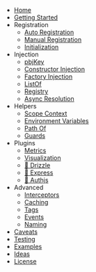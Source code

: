 - [Home](/)
- [Getting Started](getting-started.md)
- Registration
  - [Auto Registration](auto-registration.md)
  - [Manual Registration](manual-registration.md)
  - [Initialization](initialization.md)
- Injection
  - [pbjKey](pbj-key.md)
  - [Constructor Injection](constructor-injection.md)
  - [Factory Injection](factory-injection.md)
  - [ListOf](list-of.md)
  - [Registry](registry.md)
  - [Async Resolution](async-resolution.md)
- Helpers
  - [Scope Context](scope.md)
  - [Environment Variables](env.md)
  - [Path Of](path-of.md)
  - [Guards](./guards.md)
- Plugins
  - [Metrics](./plugins/metrics.md)
  - [Visualization](./plugins/visualization.md)
  - [🚧 Drizzle](./plugins/drizzle.md)
  - [🚧 Express](./plugins/express.md)
  - [🚧 Authjs](./plugins/authjs.md)
- Advanced
  - [Interceptors](advanced/interceptors.md)
  - [Caching](advanced/caching.md)
  - [Tags](advanced/tags.md)
  - [Events](advanced/service-events.md)
  - [Naming](advanced/name.md)
- [Caveats](caveats.md)
- [Testing](testing.md)
- [Examples](https://github.com/pbinj/pbj/tree/main/examples)
- [Ideas](ideas.md)
- [License](license.md)
